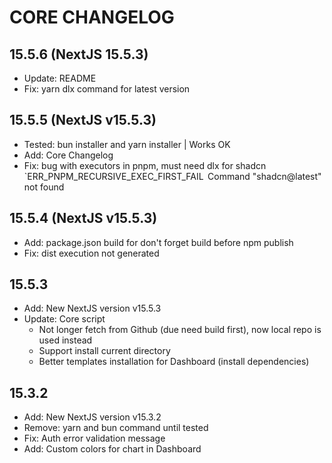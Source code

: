 # CORE CHANGELOG

## 15.5.6 (NextJS 15.5.3)

- Update: README
- Fix: yarn dlx command for latest version

## 15.5.5 (NextJS v15.5.3)

- Tested: bun installer and yarn installer | Works OK
- Add: Core Changelog
- Fix: bug with executors in pnpm, must need dlx for shadcn
  `ERR_PNPM_RECURSIVE_EXEC_FIRST_FAIL  Command "shadcn@latest" not found

## 15.5.4 (NextJS v15.5.3)

- Add: package.json build for don't forget build before npm publish
- Fix: dist execution not generated

## 15.5.3

- Add: New NextJS version v15.5.3
- Update: Core script
  - Not longer fetch from Github (due need build first), now local repo is used instead
  - Support install current directory
  - Better templates installation for Dashboard (install dependencies)

## 15.3.2

- Add: New NextJS version v15.3.2
- Remove: yarn and bun command until tested
- Fix: Auth error validation message
- Add: Custom colors for chart in Dashboard
